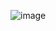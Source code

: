 ![image](https://github.com/arifnrrmdn/belajar-java-i18n/assets/91766087/d7b2b21e-902d-41b5-b59f-aa81580213b1)
